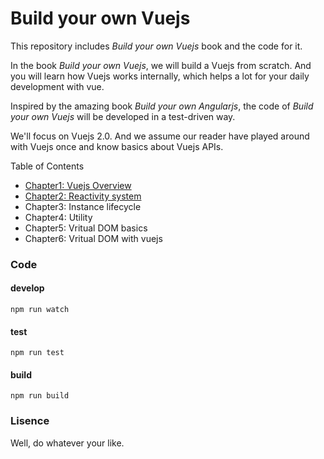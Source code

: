 # Build your own Vuejs

This repository includes *Build your own Vuejs* book and the code for it.

In the book *Build your own Vuejs*, we will build a Vuejs from scratch. And you will learn how Vuejs works internally, which helps a lot for your daily development with vue. 

Inspired by the amazing book *Build your own Angularjs*, the code of *Build your own Vuejs* will be developed in a test-driven way. 

We'll focus on Vuejs 2.0. And we assume our reader have played around with Vuejs once and know basics about Vuejs APIs.

Table of Contents

+ [Chapter1: Vuejs Overview](https://github.com/jsrebuild/build-your-own-vuejs/blob/master/book/chapter1.md)
+ [Chapter2: Reactivity system](https://github.com/jsrebuild/build-your-own-vuejs/blob/master/book/chapter2.md)
+ Chapter3: Instance lifecycle
+ Chapter4: Utility
+ Chapter5: Vritual DOM basics
+ Chapter6: Vritual DOM with vuejs

### Code

#### develop

`npm run watch`

#### test

`npm run test`

#### build

`npm run build`

### Lisence

Well, do whatever your like.

